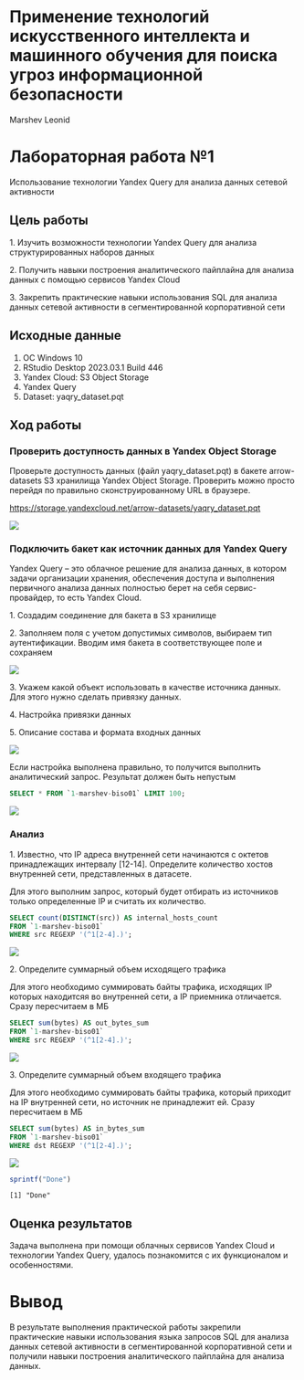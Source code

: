 Применение технологий искусственного интеллекта и машинного обучения для
поиска угроз информационной безопасности
================
Marshev Leonid

# Лабораторная работа №1

Использование технологии Yandex Query для анализа данных сетевой
активности

## Цель работы

1\. Изучить возможности технологии Yandex Query для анализа
структурированных наборов данных

2\. Получить навыки построения аналитического пайплайна для анализа
данных с помощью сервисов Yandex Cloud

3\. Закрепить практические навыки использования SQL для анализа данных
сетевой активности в сегментированной корпоративной сети

## Исходные данные

1.  ОС Windows 10
2.  RStudio Desktop 2023.03.1 Build 446
3.  Yandex Cloud: S3 Object Storage
4.  Yandex Query
5.  Dataset: yaqry_dataset.pqt

## Ход работы

### Проверить доступность данных в Yandex Object Storage

Проверьте доступность данных (файл yaqry_dataset.pqt) в бакете
arrow-datasets S3 хранилища Yandex Object Storage. Проверить можно
просто перейдя по правильно сконструированному URL в браузере.

https://storage.yandexcloud.net/arrow-datasets/yaqry_dataset.pqt

![](img/1.png)

### Подключить бакет как источник данных для Yandex Query

Yandex Query – это облачное решение для анализа данных, в котором задачи
организации хранения, обеспечения доступа и выполнения первичного
анализа данных полностью берет на себя сервис-провайдер, то есть Yandex
Cloud.

1\. Создадим соединение для бакета в S3 хранилище

2\. Заполняем поля с учетом допустимых символов, выбираем тип
аутентификации. Вводим имя бакета в соответствующее поле и сохраняем

![](img/2.png)

3\. Укажем какой объект использовать в качестве источника данных. Для
этого нужно сделать привязку данных.

4\. Настройка привязки данных

5\. Описание состава и формата входных данных

![](img/3.png)

Если настройка выполнена правильно, то получится выполнить аналитический
запрос. Результат должен быть непустым

``` sql
SELECT * FROM `1-marshev-biso01` LIMIT 100;
```

![](img/4.png)

### Анализ

1\. Известно, что IP адреса внутренней сети начинаются с октетов
принадлежащих интервалу \[12-14\]. Определите количество хостов
внутренней сети, представленных в датасете.

Для этого выполним запрос, который будет отбирать из источников только
определенные IP и считать их количество.

``` sql
SELECT count(DISTINCT(src)) AS internal_hosts_count
FROM `1-marshev-biso01`
WHERE src REGEXP '(^1[2-4].)';
```

![](img/5.png)

2\. Определите суммарный объем исходящего трафика

Для этого необходимо суммировать байты трафика, исходящих IP которых
находитсяя во внутренней сети, а IP приемника отличается. Сразу
пересчитаем в МБ

``` sql
SELECT sum(bytes) AS out_bytes_sum
FROM `1-marshev-biso01`
WHERE src REGEXP '(^1[2-4].)';
```

![](img/6.png)

3\. Определите суммарный объем входящего трафика

Для этого необходимо суммировать байты трафика, который приходит на IP
внутренней сети, но источник не принадлежит ей. Сразу пересчитаем в МБ

``` sql
SELECT sum(bytes) AS in_bytes_sum
FROM `1-marshev-biso01`
WHERE dst REGEXP '(^1[2-4].)';
```

![](img/7.png)

``` r
sprintf("Done")
```

    [1] "Done"

## Оценка результатов

Задача выполнена при помощи облачных сервисов Yandex Cloud и технологии
Yandex Query, удалось познакомится с их функционалом и особенностями.

# Вывод

В результате выполнения практической работы закрепили практические
навыки использования языка запросов SQL для анализа данных сетевой
активности в сегментированной корпоративной сети и получили навыки
построения аналитического пайплайна для анализа данных.
